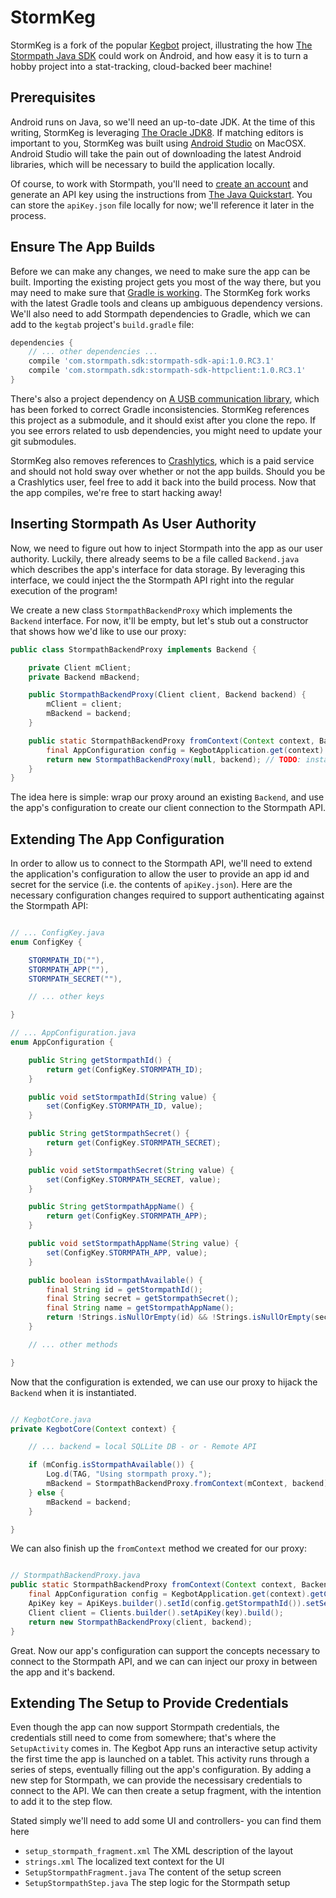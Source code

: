 # StormKeg

StormKeg is a fork of the popular [Kegbot][1] project, illustrating the how [The Stormpath Java SDK][2] could work on Android, 
and how easy it is to turn a hobby project into a stat-tracking, cloud-backed beer machine!

## Prerequisites

Android runs on Java, so we'll need an up-to-date JDK. At the time of this writing, StormKeg is leveraging [The Oracle JDK8][3].
If matching editors is important to you, StormKeg was built using [Android Studio][4] on MacOSX. Android Studio will take the pain
out of downloading the latest Android libraries, which will be necessary to build the application locally.

Of course, to work with Stormpath, you'll need to [create an account][5] and generate an API key using the instructions from 
[The Java Quickstart][2]. You can store the `apiKey.json` file locally for now; we'll reference it later in the process.

## Ensure The App Builds
Before we can make any changes, we need to make sure the app can be built. Importing the existing project gets you most of the way 
there, but you may need to make sure that [Gradle is working][7]. The StormKeg fork works with the latest Gradle tools and cleans up
ambiguous dependency versions. We'll also need to add Stormpath dependencies to Gradle, which we can add to the `kegtab` project's
`build.gradle` file:

```groovy
dependencies {
	// ... other dependencies ...
    compile 'com.stormpath.sdk:stormpath-sdk-api:1.0.RC3.1'
    compile 'com.stormpath.sdk:stormpath-sdk-httpclient:1.0.RC3.1'
}
```

There's also a project dependency on [A USB communication library][6], which has been forked to correct Gradle inconsistencies. 
StormKeg references this project as a submodule, and it should exist after you clone the repo. If you see errors related to usb 
dependencies, you might need to update your git submodules.

StormKeg also removes references to [Crashlytics][8], which is a paid service and should not hold sway over whether or not the
app builds. Should you be a Crashlytics user, feel free to add it back into the build process. Now that the app compiles, we're
free to start hacking away!

## Inserting Stormpath As User Authority
Now, we need to figure out how to inject Stormpath into the app as our user authority. Luckily, there already seems to
be a file called `Backend.java` which describes the app's interface for data storage. By leveraging this interface, we could
inject the the Stormpath API right into the regular execution of the program!

We create a new class `StormpathBackendProxy` which implements the `Backend` interface. For now, it'll be empty, but let's stub 
out a constructor that shows how we'd like to use our proxy:

```java
public class StormpathBackendProxy implements Backend {

	private Client mClient;
	private Backend mBackend;

	public StormpathBackendProxy(Client client, Backend backend) {
		mClient = client;
		mBackend = backend;
	}

	public static StormpathBackendProxy fromContext(Context context, Backend backend) {
		final AppConfiguration config = KegbotApplication.get(context).getConfig();
		return new StormpathBackendProxy(null, backend); // TODO: instantiate Stormpath client from config
	}
}
```

The idea here is simple: wrap our proxy around an existing `Backend`, and use the app's configuration to create our client
connection to the Stormpath API.

## Extending The App Configuration
In order to allow us to connect to the Stormpath API, we'll need to extend the application's configuration to allow the user to provide an app id and secret for the service (i.e. the contents of `apiKey.json`). Here are the necessary configuration changes required to support
authenticating against the Stormpath API:

```java

// ... ConfigKey.java
enum ConfigKey {

	STORMPATH_ID(""),
	STORMPATH_APP(""),
	STORMPATH_SECRET(""),

	// ... other keys

}

// ... AppConfiguration.java
enum AppConfiguration {

	public String getStormpathId() {
		return get(ConfigKey.STORMPATH_ID);
	}

	public void setStormpathId(String value) {
		set(ConfigKey.STORMPATH_ID, value);
	}

	public String getStormpathSecret() {
		return get(ConfigKey.STORMPATH_SECRET);
	}

	public void setStormpathSecret(String value) {
		set(ConfigKey.STORMPATH_SECRET, value);
	}

	public String getStormpathAppName() {
		return get(ConfigKey.STORMPATH_APP);
	}

	public void setStormpathAppName(String value) {
		set(ConfigKey.STORMPATH_APP, value);
	}

	public boolean isStormpathAvailable() {
		final String id = getStormpathId();
		final String secret = getStormpathSecret();
		final String name = getStormpathAppName();
		return !Strings.isNullOrEmpty(id) && !Strings.isNullOrEmpty(secret) && !Strings.isNullOrEmpty(name);
	}

	// ... other methods

}
```

Now that the configuration is extended, we can use our proxy to hijack the `Backend` when it is instantiated.

```java

// KegbotCore.java
private KegbotCore(Context context) {

	// ... backend = local SQLLite DB - or - Remote API

	if (mConfig.isStormpathAvailable()) {
		Log.d(TAG, "Using stormpath proxy.");
		mBackend = StormpathBackendProxy.fromContext(mContext, backend);
	} else {
		mBackend = backend;
	}

}

```

We can also finish up the `fromContext` method we created for our proxy:

```java

// StormpathBackendProxy.java
public static StormpathBackendProxy fromContext(Context context, Backend backend) {
	final AppConfiguration config = KegbotApplication.get(context).getConfig();
	ApiKey key = ApiKeys.builder().setId(config.getStormpathId()).setSecret(config.getStormpathSecret()).build();
	Client client = Clients.builder().setApiKey(key).build();
	return new StormpathBackendProxy(client, backend);
}

```

Great. Now our app's configuration can support the concepts necessary to connect to the Stormpath API, and we can
can inject our proxy in between the app and it's backend.

## Extending The Setup to Provide Credentials
Even though the app can now support Stormpath credentials, the credentials still need to come from somewhere; 
that's where the `SetupActivity` comes in. The Kegbot App runs an interactive setup activity the first time the app 
is launched on a tablet. This activity runs through a series of steps, eventually filling out the app's configuration.
By adding a new step for Stormpath, we can provide the necessisary credentials to connect to the API. 
We can then create a setup fragment, with the intention to add it to the step flow. 

Stated simply we'll need to add some UI and controllers- you can find them here 

- `setup_stormpath_fragment.xml` The XML description of the layout
- `strings.xml` The localized text context for the UI
- `SetupStormpathFragment.java` The content of the setup screen
- `SetupStormpathStep.java` The step logic for the Stormpath setup

<!-- To communicate with the Stormpath REST API, we can leverage the existing Java instrumentation. Namely, we'll be using 
[The Stormpath Java SDK][2], and we need to instantiate it in the application. The idiomatic way to do this is in Java is 
via a lazy-loaded, app-wide singleton. Luckily, the app already has one: `KegbotCore.java`. -->

[1]:https://kegbot.org/
[2]:http://docs.stormpath.com/java/quickstart/
[3]:http://www.oracle.com/technetwork/java/javase/downloads/jdk8-downloads-2133151.html
[4]:https://developer.android.com/sdk/index.html
[5]:https://api.stormpath.com/register
[6]:https://github.com/azoff/usb-serial-for-android
[7]:http://tools.android.com/tech-docs/new-build-system/migrating-to-1-0-0
[8]:https://try.crashlytics.com/